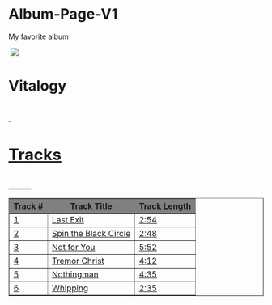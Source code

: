 # Album-Page-V1
My favorite album
<!DOCTYPE html
<html style="center">
  <body>
  <img src="http://i710.photobucket.com/albums/ww101/albumgrab/PearlJamVitalogy.jpg"</img>
  <h1>Vitalogy</h1>
  <h2><a href='https//pearljam.com target="_blank">Pearl Jam</a></h2>
  <h3>Release Date: December 6, 1994</h3>
  <p> Third studio album with music featuring a more diverse sound consisting of aggressive rock song and ballads.</p>
  <h2>Band Members and Producer</h2>
  <ul>
  <li>Eddie Vedder - Lead Vocals, Guitar</li>
  <li>Stone Gossard - Guitar, Vocals</li>
  <li>Jeff Ament - Bass Guitar</li>
  <li>Mike McCready - Guitar, Vocals</li>
  <li>Dave Abbruzzese - Drums</li>
  <li>Brendan O'Brien - Producer</li>
   </ul>
   <h2>Tracks</h2>
   <table border="1" width="100%">
   <tr bgcolor="grey">
   <th>Track #</th>
   <th>Track Title</th>
   <th>Track Length</th>
   </tr>
   <tr>
    <td>1</td>
    <td>Last Exit</td>
    <td>2:54</td>
    </tr>
    <tr>
    <td>2</td>
    <td>Spin the Black Circle</td>
    <td>2:48</td>
    </tr>
    <tr>
    <td>3</td>
    <td>Not for You</td>
    <td>5:52</td>
    </tr>
    <tr>
    <td>4</td>
    <td>Tremor Christ</td>
    <td>4:12</td>
    </tr>
    <tr>
    <td>5</td>
     <td>Nothingman</td>
     <td>4:35</td>
    </tr>
    <tr>
    <td>6</td>
    <td>Whipping</td>
    <td>2:35</td>
    </tr>
    </table>
   </body>
</html>
